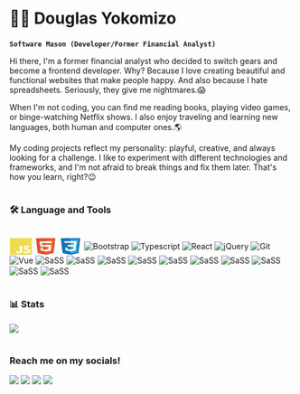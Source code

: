 # 🧗🏻 Douglas Yokomizo

**`Software Mason (Developer/Former Financial Analyst)`**

Hi there, I'm a former financial analyst who decided to switch gears and become a frontend developer. Why? Because I love creating beautiful and functional websites that make people happy. And also because I hate spreadsheets. Seriously, they give me nightmares.😱

When I'm not coding, you can find me reading books, playing video games, or binge-watching Netflix shows. I also enjoy traveling and learning new languages, both human and computer ones.🌎

My coding projects reflect my personality: playful, creative, and always looking for a challenge. I like to experiment with different technologies and frameworks, and I'm not afraid to break things and fix them later. That's how you learn, right?😉
#

### 🛠️ Language and Tools

<div style="display: inline_block"><br>
  <img align="center" alt="Js" height="30" width="40" src="https://raw.githubusercontent.com/devicons/devicon/master/icons/javascript/javascript-plain.svg" />
  <img align="center" alt="HTML" height="30" width="40" src="https://raw.githubusercontent.com/devicons/devicon/master/icons/html5/html5-original.svg" />
  <img align="center" alt="CSS" height="30" width="40" src="https://raw.githubusercontent.com/devicons/devicon/master/icons/css3/css3-original.svg" />
  <img align="center" alt="Bootstrap" height="35" width="40" src="https://cdn.jsdelivr.net/gh/devicons/devicon/icons/bootstrap/bootstrap-original.svg" />
  <img align="center" alt="Typescript" height="30" width="40" src="https://cdn.jsdelivr.net/gh/devicons/devicon/icons/typescript/typescript-original.svg" />
  <img align="center" alt="React" height="30" width="40" src="https://cdn.jsdelivr.net/gh/devicons/devicon/icons/react/react-original.svg" />
  <img align="center" alt="jQuery" height="30" width="40" src="https://cdn.jsdelivr.net/gh/devicons/devicon/icons/jquery/jquery-original.svg" />
  <img align="center" alt="Git" height="30" width="40" src="https://cdn.jsdelivr.net/gh/devicons/devicon/icons/git/git-original.svg" />
  <img align="center" alt="Vue" height="30" width="40" src="https://cdn.jsdelivr.net/gh/devicons/devicon/icons/vuejs/vuejs-original.svg" />
  <img align="center" alt="SaSS" height="30" width="40" src="https://cdn.jsdelivr.net/gh/devicons/devicon/icons/sass/sass-original.svg" />
  <img align="center" alt="SaSS" height="30" width="40" src="https://cdn.jsdelivr.net/gh/devicons/devicon@latest/icons/python/python-original.svg" />
  <img align="center" alt="SaSS" height="30" width="40" src="https://cdn.jsdelivr.net/gh/devicons/devicon@latest/icons/django/django-plain-wordmark.svg" />
  <img align="center" alt="SaSS" height="30" width="40" src="https://cdn.jsdelivr.net/gh/devicons/devicon@latest/icons/djangorest/djangorest-original.svg" /> 
  <img align="center" alt="SaSS" height="30" width="40" src="https://cdn.jsdelivr.net/gh/devicons/devicon@latest/icons/tailwindcss/tailwindcss-original.svg" />
  <img align="center" alt="SaSS" height="30" width="40" src="https://cdn.jsdelivr.net/gh/devicons/devicon@latest/icons/nextjs/nextjs-original.svg" />
  <img align="center" alt="SaSS" height="30" width="40" src="https://cdn.jsdelivr.net/gh/devicons/devicon@latest/icons/docker/docker-plain-wordmark.svg" /> 
  <img align="center" alt="SaSS" height="30" width="40" src="https://cdn.jsdelivr.net/gh/devicons/devicon@latest/icons/jest/jest-plain.svg" />
  <img align="center" alt="SaSS" height="30" width="40" src="https://cdn.jsdelivr.net/gh/devicons/devicon@latest/icons/cypressio/cypressio-original.svg" />
  <img align="center" alt="SaSS" height="30" width="40" src="https://cdn.jsdelivr.net/gh/devicons/devicon@latest/icons/postgresql/postgresql-original.svg" />      
</div>

#

### 📊 Stats
<a href="https://github.com/douglas-yokomizo/github-readme-stats">
  <img height=200 align="center" src="https://github-readme-stats.vercel.app/api?username=douglas-yokomizo&theme=gotham" />
</a>

#
 
### Reach me on my socials!
 
<div> 
  <a href="https://instagram.com/doug_yyk" target="_blank"><img src="https://img.shields.io/badge/-Instagram-%23E4405F?style=for-the-badge&logo=instagram&logoColor=white" target="_blank"></a>
 <a href="https://discord.com/users/yokoz#0589" target="_blank"><img src="https://img.shields.io/badge/Discord-7289DA?style=for-the-badge&logo=discord&logoColor=white" target="_blank"></a> 
  <a href = "mailto:yogi.yokomizo@gmail.com"><img src="https://img.shields.io/badge/-Gmail-%23333?style=for-the-badge&logo=gmail&logoColor=white" target="_blank"></a>
  <a href="https://www.linkedin.com/in/yogiyk" target="_blank"><img src="https://img.shields.io/badge/-LinkedIn-%230077B5?style=for-the-badge&logo=linkedin&logoColor=white" target="_blank"></a> 


</div>
